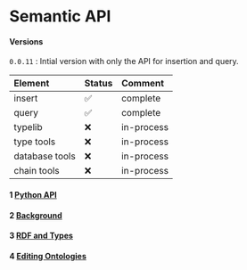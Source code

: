 
# Semantic API

#### Versions

```0.0.11``` : Intial version with only the API for insertion and query.

| Element | Status | Comment |
|:--- |:--- |:--- |
| insert  | ✅ | complete |
| query  | ✅ | complete |
| typelib |   ❌  | in-process |
| type tools | ❌ | in-process |
| database tools | ❌ | in-process |
| chain tools  | ❌ | in-process | 


#### 1 [Python API](src/doc/python-api.md#python-api-concept)

#### 2 [Background](src/doc/background.md)

#### 3 [RDF and Types](src/doc/rdf-and-types.md)

#### 4 [Editing Ontologies](src/doc/editing-ontologies.md)




